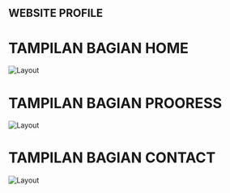 ## WEBSITE PROFILE

# TAMPILAN BAGIAN HOME
![Layout](https://files.catbox.moe/zcfneg.jpg)

# TAMPILAN BAGIAN PROORESS
![Layout](https://files.catbox.moe/1iv68w.jpg)

# TAMPILAN BAGIAN CONTACT
![Layout](https://files.catbox.moe/jtl2wq.jpg)
